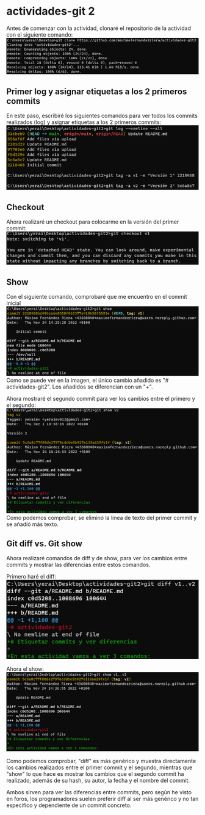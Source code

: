# actividades-git 2
Antes de comenzar con la actividad, clonaré el repositorio de la actividad con el siguiente comando:
![git_clone](clone.png)

## Primer log y asignar etiquetas a los 2 primeros commits
En este paso, escribiré los siguientes comandos para ver todos los commits realizados (log) y asignar etiquetas a los 2 primeros commits:
![logs_tags](log_tags.png)

## Checkout
Ahora realizaré un checkout para colocarme en la versión del primer commit:
![checkout_v1](checkout_v1.png)

## Show
Con el siguiente comando, comprobaré que me encuentro en el commit inicial
![git_show](git_show.png)
Como se puede ver en la imagen, el único cambio añadido es "# actividades-git2". Los añadidos se diferencian con un "+".

Ahora mostraré el segundo commit para ver los cambios entre el primero y el segundo:
![git_show_v2](git_show_v2.png)
Como podemos comprobar, se eliminó la línea de texto del primer commit y se añadió más texto.

## Git diff vs. Git show
Ahora realizaré comandos de diff y de show, para ver los cambios entre commits y mostrar las diferencias entre estos comandos.

Primero haré el diff:
![git_diff](git_diff.png)

Ahora el show:
![git_show_final](git_show_final.png)

Como podemos comprobar, "diff" es más genérico y muestra directamente los cambios realizados entre el primer commit y el segundo, mientras que "show" lo que hace es mostrar los cambios que el segundo commit ha realizado, además de su hash, su autor, la fecha y el nombre del commit.

Ambos sirven para ver las diferencias entre commits, pero según he visto en foros, los programadores suelen preferir diff al ser más genérico y no tan específico y dependiente de un commit concreto.